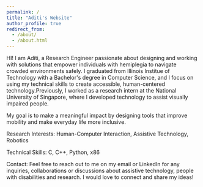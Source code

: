 ```yaml
---
permalink: /
title: "Aditi's Website"
author_profile: true
redirect_from: 
  - /about/
  - /about.html
---
```


HI! I am Aditi, a Research Engineer passionate about designing and working with solutions that empower individuals with hemiplegia to navigate crowded environments safely. I graduated from Illinois Institue of Technology with a Bachelor's degree in Computer Science, and I focus on using my technical skills to create accessible, human-centered technology.Previously, I worked as a research intern at the National University of Singapore, where I developed technology to assist visually impaired people. 

My goal is to make a meaningful impact by designing tools that improve mobility and make everyday life more inclusive. 

Research Interests: Human-Computer Interaction, Assistive Technology, Robotics

Technical Skills: C, C++, Python, x86 

Contact: 
Feel free to reach out to me on my email or LinkedIn for any inquiries, collaborations or discussions about assistive technology, people with disabilities and research. I would love to connect and share my ideas! 
